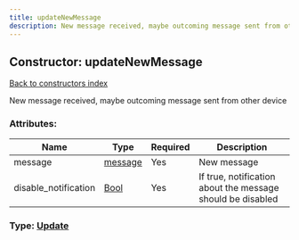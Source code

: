 ```yaml
---
title: updateNewMessage
description: New message received, maybe outcoming message sent from other device
---
```

## Constructor: updateNewMessage  
[Back to constructors index](index.md)



New message received, maybe outcoming message sent from other device

### Attributes:

| Name     |    Type       | Required | Description |
|----------|---------------|----------|-------------|
|message|[message](../types/message.md) | Yes|New message|
|disable\_notification|[Bool](../types/Bool.md) | Yes|If true, notification about the message should be disabled|



### Type: [Update](../types/Update.md)


